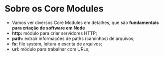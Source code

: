 # Sobre os Core Modules

- Vamos ver diversos Core Modules em detalhes, que são **fundamentais para criação de software em Node**
- **http:** módulo para criar servidores HTTP;
- **path:** extrair informações de paths (caminhos) de arquivos;
- **fs:** file system, leitura e escrita de arquivos;
- **url:** módulo para trabalhar com URLs;
